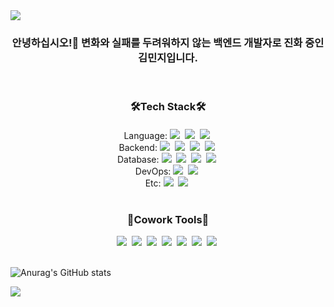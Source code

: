 <img src="https://capsule-render.vercel.app/api?type=slice&color=F05650&height=300&section=header&text=Redhi&fontSize=90&animation=blink" />

<h3><div align="center">안녕하십시오!👋 변화와 실패를 두려워하지 않는 백엔드 개발자로 진화 중인 김민지입니다.</h3>
<br />
 <h3 align="center" dir="auto">🛠Tech Stack🛠</h3>
<h4><div align="center">
</div></h4>
<div align="center">
Language: 
 <img src="https://img.shields.io/badge/Python-3766AB?style=flat-square&logo=Python&logoColor=white"/></a>&nbsp; 
 <img src="https://img.shields.io/badge/Java-007396?style=flat-square&logo=Java&logoColor=white"/></a>&nbsp; 
 <img src="https://img.shields.io/badge/JavaScript-F7DF1E?style=flat-square&logo=JavaScript&logoColor=white"/></a>&nbsp; 
<br />
Backend: 
<img src="https://img.shields.io/badge/Spring-6DB33F?style=flat-square&logo=spring&logoColor=white">&nbsp;
<img src="https://img.shields.io/badge/Flask-000000?style=flat-square&logo=Flask&logoColor=white"/></a>&nbsp;
<img src="https://img.shields.io/badge/Node.js-339933?style=flat-square&logo=Node.js&logoColor=white"/></a>&nbsp; 
<img src="https://img.shields.io/badge/Express-000000?style=flat-square&logo=Express&logoColor=white"/></a>&nbsp;
<br />
Database: <img src="https://img.shields.io/badge/MySQL-4479A1?style=flat-square&logo=MySQL&logoColor=white"/></a>&nbsp;
<img src="https://img.shields.io/badge/SQLite-003B57?style=flat-square&logo=SQLite&logoColor=white"/></a>&nbsp; 
<img src="https://img.shields.io/badge/MongoDB-47A248?style=flat-square&logo=MongoDB&logoColor=white"/></a>&nbsp;
<img src="https://img.shields.io/badge/MariaDB-003545?style=flat-square&logo=MariaDB&logoColor=white"/></a>&nbsp;
<br />
DevOps: 
<img src="https://img.shields.io/badge/AWS-232F3E?style=flat-square&logo=Amazon AWS&logoColor=white"/></a>&nbsp; 
<img src="https://img.shields.io/badge/Firebase-FFCA28?style=flat-square&logo=Firebase&logoColor=white"/></a>&nbsp;
<br />
Etc: 
<img src="https://img.shields.io/badge/CSS-1572B6?style=flat-square&logo=CSS3&logoColor=white"/></a>&nbsp; 
<img src="https://img.shields.io/badge/HTML-E34F26?style=flat-square&logo=HTML5&logoColor=white"/></a>&nbsp;
<br />
</div>
<br />
<h3><div align="center">
 🤝Cowork Tools🤝
</div></h3>
<div align="center">
<img src="https://img.shields.io/badge/Git-F05032?style=flat-square&logo=Git&logoColor=white"/></a>&nbsp; 
<img src="https://img.shields.io/badge/Github-181717?style=flat-square&logo=Github&logoColor=white"/></a>&nbsp;
<img src="https://img.shields.io/badge/Gitlab-FCA121?style=flat-square&logo=Gitlab&logoColor=white"/></a>&nbsp;
<img src="https://img.shields.io/badge/Slack-4A154B?style=flat-square&logo=Slack&logoColor=white"/></a>&nbsp; 
<img src="https://img.shields.io/badge/Notion-000000?style=flat-square&logo=Notion&logoColor=white"/></a>&nbsp;
<img src="https://img.shields.io/badge/Postman-FF6C37?style=flat-square&logo=Postman&logoColor=white"/></a>&nbsp;
<img src="https://img.shields.io/badge/Swagger-85EA2D?style=flat-square&logo=Swagger&logoColor=white"/></a>&nbsp;
</div>
<br />


![Anurag's GitHub stats](https://github-readme-stats.vercel.app/api?username=redhi&show_icons=true&theme=flag-india)

<a href="https://hits.seeyoufarm.com"><img src="https://hits.seeyoufarm.com/api/count/incr/badge.svg?url=https%3A%2F%2Fgithub.com%2Fredhi%2Fhit-counter"/></a>                        

